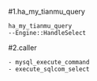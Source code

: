 #1.ha_my_tianmu_query

```
ha_my_tianmu_query
--Engine::HandleSelect
```

#2.caller

```
- mysql_execute_command
- execute_sqlcom_select
```